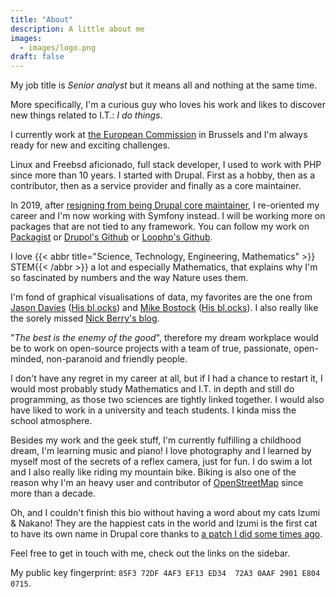 ```yaml
---
title: "About"
description: A little about me
images:
  - images/logo.png
draft: false
---
```

My job title is *Senior analyst* but it means all and nothing at the
same time.

More specifically, I'm a curious guy who loves his work and likes to
discover new things related to I.T.: *I do things*.

I currently work at [the European Commission] in Brussels and I'm always
ready for new and exciting challenges.

Linux and Freebsd aficionado, full stack developer, I used to work with
PHP since more than 10 years. I started with Drupal. First as a hobby,
then as a contributor, then as a service provider and finally as a core
maintainer.

In 2019, after [resigning from being Drupal core maintainer], I
re-oriented my career and I'm now working with Symfony instead. I will
be working more on packages that are not tied to any framework. You can
follow my work on [Packagist] or [Drupol's Github] or [Loophp's Github].

I love {{< abbr title="Science, Technology, Engineering, Mathematics" >}}
STEM{{< /abbr >}} a lot and especially Mathematics,
that explains why I'm so fascinated by numbers and the way Nature uses
them.

I'm fond of graphical visualisations of data, my favorites are the one
from [Jason Davies] ([His bl.ocks]) and [Mike Bostock] ([His
bl.ocks][1]). I also really like the sorely missed [Nick Berry's blog].

"*The best is the enemy of the good*", therefore my dream workplace
would be to work on open-source projects with a team of true,
passionate, open-minded, non-paranoid and friendly people.

I don't have any regret in my career at all, but if I had a chance to
restart it, I would most probably study Mathematics and I.T. in depth
and still do programming, as those two sciences are tightly linked
together. I would also have liked to work in a university and teach
students. I kinda miss the school atmosphere.

Besides my work and the geek stuff, I'm currently fulfilling a
childhood dream, I'm learning music and piano! I love photography and I
learned by myself most of the secrets of a reflex camera, just for fun.
I do swim a lot and I also really like riding my mountain bike. Biking
is also one of the reason why I'm an heavy user and contributor of
[OpenStreetMap] since more than a decade.

Oh, and I couldn't finish this bio without having a word about my cats
Izumi & Nakano! They are the happiest cats in the world and Izumi is the
first cat to have its own name in Drupal core thanks to [a patch I did
some times ago].

Feel free to get in touch with me, check out the links on the sidebar.

My public key fingerprint:
`85F3 72DF 4AF3 EF13 ED34  72A3 0AAF 2901 E804 0715`.

  [the European Commission]: https://ec.europa.eu
  [a couple of modules]: https://drupal.org/u/pol
  [resigning from being Drupal core maintainer]: https://www.drupal.org/project/drupal/issues/3089877
  [Packagist]: https://packagist.org/packages/drupol/
  [Drupol's Github]: https://github.com/drupol/
  [Loophp's Github]: https://github.com/loophp/
  [Jason Davies]: https://www.jasondavies.com/
  [His bl.ocks]: https://bl.ocks.org/jasondavies
  [Mike Bostock]: https://bost.ocks.org/mike/
  [1]: https://bl.ocks.org/mbostock
  [Nick Berry's blog]: http://datagenetics.com/
  [OpenStreetMap]: https://www.openstreetmap.org/
  [a patch I did some times ago]: https://api.drupal.org/api/drupal/modules%21system%21system.api.php/function/hook_system_theme_engine_info/7.x
